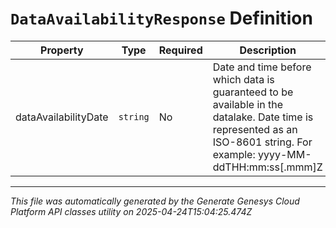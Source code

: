 # `DataAvailabilityResponse` Definition

| Property | Type | Required | Description |
|----------|------|----------|-------------|
| dataAvailabilityDate | `string` | No | Date and time before which data is guaranteed to be available in the datalake. Date time is represented as an ISO-8601 string. For example: yyyy-MM-ddTHH:mm:ss[.mmm]Z |

---

*This file was automatically generated by the Generate Genesys Cloud Platform API classes utility on 2025-04-24T15:04:25.474Z*